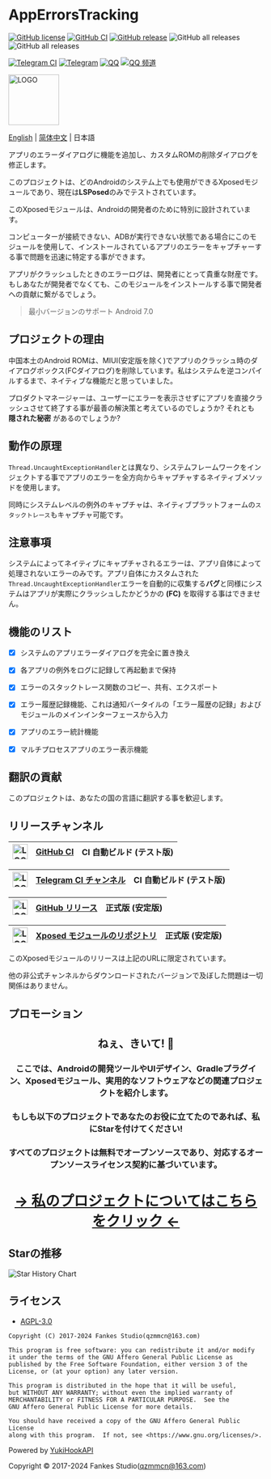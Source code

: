 # AppErrorsTracking

[![GitHub license](https://img.shields.io/github/license/KitsunePie/AppErrorsTracking?color=blue)](https://github.com/KitsunePie/AppErrorsTracking/blob/master/LICENSE)
[![GitHub CI](https://img.shields.io/github/actions/workflow/status/KitsunePie/AppErrorsTracking/commit_ci.yml?label=CI%20builds)](https://github.com/KitsunePie/AppErrorsTracking/actions/workflows/commit_ci.yml)
[![GitHub release](https://img.shields.io/github/v/release/KitsunePie/AppErrorsTracking?display_name=release&logo=github&color=green)](https://github.com/KitsunePie/AppErrorsTracking/releases)
![GitHub all releases](https://img.shields.io/github/downloads/KitsunePie/AppErrorsTracking/total?label=downloads)
![GitHub all releases](https://img.shields.io/github/downloads/Xposed-Modules-Repo/com.fankes.apperrorstracking/total?label=LSPosed%20downloads&labelColor=F48FB1)

[![Telegram CI](https://img.shields.io/badge/CI%20builds-Telegram-blue.svg?logo=telegram)](https://t.me/AppErrorsTracking_CI)
[![Telegram](https://img.shields.io/badge/discussion-Telegram-blue.svg?logo=telegram)](https://t.me/XiaofangInternet)
[![QQ](https://img.shields.io/badge/discussion-QQ-blue.svg?logo=tencent-qq&logoColor=red)](https://qm.qq.com/cgi-bin/qm/qr?k=dp2h5YhWiga9WWb_Oh7kSHmx01X8I8ii&jump_from=webapi&authKey=Za5CaFP0lk7+Zgsk2KpoBD7sSaYbeXbsDgFjiWelOeH4VSionpxFJ7V0qQBSqvFM)
[![QQ 频道](https://img.shields.io/badge/discussion-QQ%20频道-blue.svg?logo=tencent-qq&logoColor=red)](https://pd.qq.com/s/44gcy28h)

<img src="img-src/icon.png" width = "100" height = "100" alt="LOGO"/>

[English](README.md) | [简体中文](README-zh-CN.md) | 日本語

アプリのエラーダイアログに機能を追加し、カスタムROMの削除ダイアログを修正します。

このプロジェクトは、どのAndroidのシステム上でも使用ができるXposedモジュールであり、現在は**LSPosed**のみでテストされています。

このXposedモジュールは、Androidの開発者のために特別に設計されています。

コンピューターが接続できない、ADBが実行できない状態である場合にこのモジュールを使用して、インストールされているアプリのエラーをキャプチャーする事で問題を迅速に特定する事ができます。

アプリがクラッシュしたときのエラーログは、開発者にとって貴重な財産です。もしあなたが開発者でなくても、このモジュールをインストールする事で開発者への貢献に繋がるでしょう。

> 最小バージョンのサポート Android 7.0

## プロジェクトの理由

中国本土のAndroid ROMは、MIUI(安定版を除く)でアプリのクラッシュ時のダイアログボックス(FCダイアログ)を削除しています。私はシステムを逆コンパイルするまで、ネイティブな機能だと思っていました。

プロダクトマネージャーは、ユーザーにエラーを表示させずにアプリを直接クラッシュさせて終了する事が最善の解決策と考えているのでしょうか?
それとも **隠された秘密** があるのでしょうか?

## 動作の原理

`Thread.UncaughtExceptionHandler`とは異なり、システムフレームワークをインジェクトする事でアプリのエラーを全方向からキャプチャするネイティブメソッドを使用します。

同時にシステムレベルの例外のキャプチャは、ネイティブプラットフォームの`スタックトレース`もキャプチャ可能です。

## 注意事項

システムによってネイティブにキャプチャされるエラーは、アプリ自体によって処理されないエラーのみです。アプリ自体にカスタムされた`Thread.UncaughtExceptionHandler`エラーを自動的に収集する**バグ**と同様にシステムはアプリが実際にクラッシュしたかどうかの **(FC)** を取得する事はできません。

## 機能のリスト

- [x] システムのアプリエラーダイアログを完全に置き換え

- [x] 各アプリの例外をログに記録して再起動まで保持

- [x] エラーのスタックトレース関数のコピー、共有、エクスポート

- [x] エラー履歴記録機能、これは通知バータイルの「エラー履歴の記録」およびモジュールのメインインターフェースから入力

- [x] アプリのエラー統計機能

- [x] マルチプロセスアプリのエラー表示機能

## 翻訳の貢献

このプロジェクトは、あなたの国の言語に翻訳する事を歓迎します。

## リリースチャンネル

| <img src="https://avatars.githubusercontent.com/in/15368?s=64&v=4" width = "30" height = "30" alt="LOGO"/> | [GitHub CI](https://github.com/KitsunePie/AppErrorsTracking/actions/workflows/commit_ci.yml) | CI 自動ビルド (テスト版) |
|------------------------------------------------------------------------------------------------------------|----------------------------------------------------------------------------------------------|-----------------------------------|

| <img src="https://github.com/peter-iakovlev/Telegram/blob/public/Icon.png?raw=true" width = "30" height = "30" alt="LOGO"/> | [Telegram CI チャンネル](https://t.me/AppErrorsTracking_CI) | CI 自動ビルド (テスト版) |
|-----------------------------------------------------------------------------------------------------------------------------|----------------------------------------------------------|-----------------------------------|

| <img src="https://avatars.githubusercontent.com/in/15368?s=64&v=4" width = "30" height = "30" alt="LOGO"/> | [GitHub リリース](https://github.com/KitsunePie/AppErrorsTracking/releases) | 正式版 (安定版) |
|------------------------------------------------------------------------------------------------------------|-----------------------------------------------------------------------------|---------------------------------|

| <img src="https://avatars.githubusercontent.com/u/78217009?s=200&v=4?raw=true" width = "30" height = "30" alt="LOGO"/> | [Xposed モジュールのリポジトリ](https://github.com/Xposed-Modules-Repo/com.fankes.apperrorstracking/releases) | 正式版 (安定版) |
|------------------------------------------------------------------------------------------------------------------------|-----------------------------------------------------------------------------------------------------|---------------------------------|

このXposedモジュールのリリースは上記のURLに限定されています。

他の非公式チャンネルからダウンロードされたバージョンで及ぼした問題は一切関係はありません。

## プロモーション

<!--suppress HtmlDeprecatedAttribute -->
<div align="center">
     <h2>ねぇ、きいて! 👋</h2>
     <h3>ここでは、Androidの開発ツールやUIデザイン、Gradleプラグイン、Xposedモジュール、実用的なソフトウェアなどの関連プロジェクトを紹介します。</h3>
     <h3>もしも以下のプロジェクトであなたのお役に立てたのであれば、私にStarを付けてください!</h3>
     <h3>すべてのプロジェクトは無料でオープンソースであり、対応するオープンソースライセンス契約に基づいています。</h3>
     <h1><a href="https://github.com/fankes/fankes/blob/main/project-promote/README.md">→ 私のプロジェクトについてはこちらをクリック ←</a></h1>
</div>

## Starの推移

![Star History Chart](https://api.star-history.com/svg?repos=KitsunePie/AppErrorsTracking&type=Date)

## ライセンス

- [AGPL-3.0](https://www.gnu.org/licenses/agpl-3.0.html)

```
Copyright (C) 2017-2024 Fankes Studio(qzmmcn@163.com)

This program is free software: you can redistribute it and/or modify
it under the terms of the GNU Affero General Public License as
published by the Free Software Foundation, either version 3 of the
License, or (at your option) any later version.

This program is distributed in the hope that it will be useful,
but WITHOUT ANY WARRANTY; without even the implied warranty of
MERCHANTABILITY or FITNESS FOR A PARTICULAR PURPOSE.  See the
GNU Affero General Public License for more details.

You should have received a copy of the GNU Affero General Public License
along with this program.  If not, see <https://www.gnu.org/licenses/>.
```

Powered by [YukiHookAPI](https://github.com/HighCapable/YukiHookAPI)

Copyright © 2017-2024 Fankes Studio(qzmmcn@163.com)
